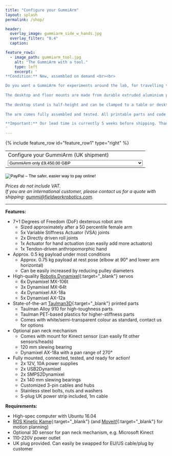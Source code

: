 ```yaml
---
title: "Configure your GummiArm"
layout: splash
permalink: /shop/

header:
  overlay_image: gummiarm_side_w_hands.jpg
  overlay_filter: "0.4"
  caption:

feature_row1:
  - image_path: gummiarm_tool.jpg
    alt: "The GummiArm with a tool."
    type: left
    excerpt: ' 
**Condition:** New, assembled on demand <br><br>

Do you want a GummiArm for experiments around the lab, for travelling to exhibitions and performing courses, or do you prefer just the arm itself? Configure your original GummiArm for your application. <br><br> 
  
The desktop and floor mounts are made from durable extruded aluminium profiles that can be easiy extended upon.   Both stands include a 270° pan mechanism for your favourite 3D sensor and/or head. <br><br>
  
The desktop stand is half-height and can be clamped to a table or desktop surface. It is easily transported with the robot in the lightweight travel suitcase included. The floor stand comes with castor wheels and handles, and an adjustable height aluminium table for your laptop. The floor stand and robot transports nicely in the two lightweight travel suitcases included. <br><br>
  
The arm comes fully assembled and tested. All printable parts and code are open source and available from our repository: [https://github.com/GummiFactory/GummiArm](https://github.com/GummiFactory/GummiArm){:target="_blank"} <br><br>

**Important:** Our lead time is currently 5 weeks before shipping. Thanks for your patience! <br><br>
'
---
```



{% include feature_row id="feature_row1" type="right" %}


<form action="https://www.paypal.com/cgi-bin/webscr" method="post" target="_top">
<input type="hidden" name="cmd" value="_s-xclick">
<input type="hidden" name="hosted_button_id" value="6YVW2XTV7CHJE">
<table>
<tr><td><input type="hidden" name="on0" value="Configure your GummiArm (UK shipment)">Configure your GummiArm (UK shipment)</td></tr><tr><td><select name="os0">
<option value="GummiArm only">GummiArm only £9,450.00 GBP</option>
<option value="w/ desktop stand + pan neck + travel kit">w/ desktop stand + pan neck + travel kit £10,250.00 GBP</option>
<option value="w/ floor stand + laptop table + pan neck + travel kit">w/ floor stand + laptop table + pan neck + travel kit £11,750.00 GBP</option>
</select> </td></tr>
</table>
<input type="hidden" name="currency_code" value="GBP">
<input type="image" src="https://www.paypalobjects.com/en_US/GB/i/btn/btn_buynowCC_LG.gif" border="0" name="submit" alt="PayPal – The safer, easier way to pay online!">
<img alt="" border="0" src="https://www.paypalobjects.com/en_GB/i/scr/pixel.gif" width="1" height="1">
</form>

*Prices do not include VAT.*<br>
*If you are an international customer, please contact us for a quote with shipping: [gummi@fieldworkrobotics.com](mailto:gummi@fieldworkrobotics.com).*


---

**Features:**

  * 7+1 Degrees of Freedom (DoF) dexterous robot arm
    * Sized approximately after a 50 percentile female arm
    * 5x Variable Stiffness Actuator (VSA) joints  
    * 2x Directly driven roll joints  
    * 1x Actuator for hand actuation (can easily add more actuators)
    * 1x Tendon-driven anthropomorphic hand
  * Approx. 0.5 kg payload under most conditions
    * Approx. 0.75 kg payload at rest pose (elbow at 90° and lower arm horizontal)
    * Can be easily increased by reducing pulley diameters
  * High-quality [Robotis Dynamixel](http://www.robotis.us/dynamixel/){:target="_blank"} servos  
    * 6x Dynamixel MX-106t  
    * 3x Dynamixel MX-64t  
    * 4x Dynamixel AX-18a  
    * 5x Dynamixel AX-12a
  * State-of-the-art [Taulman3D](http://taulman3d.com){:target="_blank"} printed parts  
    * Taulman Alloy 910 for high-toughness parts  
    * Taulman PET-based plastics for higher-stiffness parts
    * Comes with white/semi-transparent colour as standard, contact us for options
  * Optional pan neck mechanism  
    * Comes with mount for Kinect sensor (can easily fit other sensors/heads)
    * 120 mm slewing bearing
    * Dynamixel AX-18a with a pan range of 270°  
  * Fully mounted, connected, tested, and ready for action!
    * 2x 12V, 10A power supplies
    * 2x USB2Dynamixel
    * 2x SMPS2Dynamixel
    * 2x 140 mm slewing bearings
    * Customized 3-pin cables and hubs
    * Stainless steel bolts, nuts and washers
    * 5-plug UK power strip included, 1m cable
 

**Requirements:**

  * High-spec computer with Ubuntu 16.04
  * [ROS Kinetic Kame](http://wiki.ros.org/kinetic){:target="_blank"} (and [Moveit!](http://moveit.ros.org){:target="_blank"} for motion planning)
  * Optional 3D sensor for pan neck mechanism, e.g. Microsoft Kinect
  * 110-220V power outlet
  * UK plug provided. Can easily be swapped for EU/US cable/plug by customer




